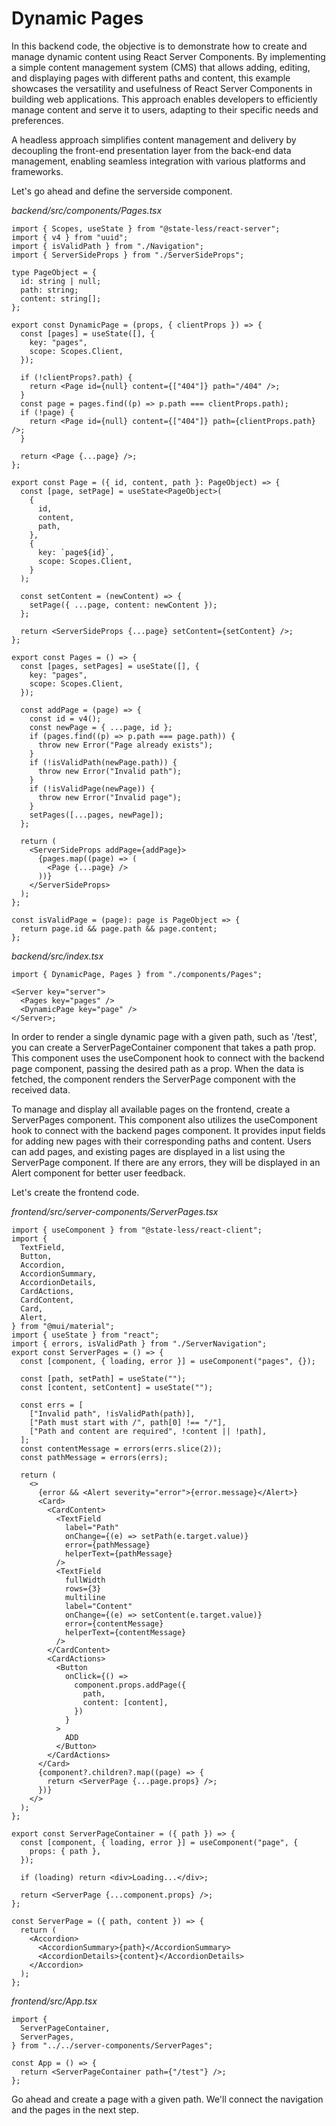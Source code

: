 # Dynamic Pages

In this backend code, the objective is to demonstrate how to create and manage dynamic content using React Server Components. By implementing a simple content management system (CMS) that allows adding, editing, and displaying pages with different paths and content, this example showcases the versatility and usefulness of React Server Components in building web applications. This approach enables developers to efficiently manage content and serve it to users, adapting to their specific needs and preferences.

A headless approach simplifies content management and delivery by decoupling the front-end presentation layer from the back-end data management, enabling seamless integration with various platforms and frameworks.

Let's go ahead and define the serverside component.

_backend/src/components/Pages.tsx_

```tsx
import { Scopes, useState } from "@state-less/react-server";
import { v4 } from "uuid";
import { isValidPath } from "./Navigation";
import { ServerSideProps } from "./ServerSideProps";

type PageObject = {
  id: string | null;
  path: string;
  content: string[];
};

export const DynamicPage = (props, { clientProps }) => {
  const [pages] = useState([], {
    key: "pages",
    scope: Scopes.Client,
  });

  if (!clientProps?.path) {
    return <Page id={null} content={["404"]} path="/404" />;
  }
  const page = pages.find((p) => p.path === clientProps.path);
  if (!page) {
    return <Page id={null} content={["404"]} path={clientProps.path} />;
  }

  return <Page {...page} />;
};

export const Page = ({ id, content, path }: PageObject) => {
  const [page, setPage] = useState<PageObject>(
    {
      id,
      content,
      path,
    },
    {
      key: `page${id}`,
      scope: Scopes.Client,
    }
  );

  const setContent = (newContent) => {
    setPage({ ...page, content: newContent });
  };

  return <ServerSideProps {...page} setContent={setContent} />;
};

export const Pages = () => {
  const [pages, setPages] = useState([], {
    key: "pages",
    scope: Scopes.Client,
  });

  const addPage = (page) => {
    const id = v4();
    const newPage = { ...page, id };
    if (pages.find((p) => p.path === page.path)) {
      throw new Error("Page already exists");
    }
    if (!isValidPath(newPage.path)) {
      throw new Error("Invalid path");
    }
    if (!isValidPage(newPage)) {
      throw new Error("Invalid page");
    }
    setPages([...pages, newPage]);
  };

  return (
    <ServerSideProps addPage={addPage}>
      {pages.map((page) => (
        <Page {...page} />
      ))}
    </ServerSideProps>
  );
};

const isValidPage = (page): page is PageObject => {
  return page.id && page.path && page.content;
};
```

_backend/src/index.tsx_

```tsx
import { DynamicPage, Pages } from "./components/Pages";

<Server key="server">
  <Pages key="pages" />
  <DynamicPage key="page" />
</Server>;
```

In order to render a single dynamic page with a given path, such as '/test', you can create a ServerPageContainer component that takes a path prop. This component uses the useComponent hook to connect with the backend page component, passing the desired path as a prop. When the data is fetched, the component renders the ServerPage component with the received data.

To manage and display all available pages on the frontend, create a ServerPages component. This component also utilizes the useComponent hook to connect with the backend pages component. It provides input fields for adding new pages with their corresponding paths and content. Users can add pages, and existing pages are displayed in a list using the ServerPage component. If there are any errors, they will be displayed in an Alert component for better user feedback.

Let's create the frontend code.

_frontend/src/server-components/ServerPages.tsx_

```tsx
import { useComponent } from "@state-less/react-client";
import {
  TextField,
  Button,
  Accordion,
  AccordionSummary,
  AccordionDetails,
  CardActions,
  CardContent,
  Card,
  Alert,
} from "@mui/material";
import { useState } from "react";
import { errors, isValidPath } from "./ServerNavigation";
export const ServerPages = () => {
  const [component, { loading, error }] = useComponent("pages", {});

  const [path, setPath] = useState("");
  const [content, setContent] = useState("");

  const errs = [
    ["Invalid path", !isValidPath(path)],
    ["Path must start with /", path[0] !== "/"],
    ["Path and content are required", !content || !path],
  ];
  const contentMessage = errors(errs.slice(2));
  const pathMessage = errors(errs);

  return (
    <>
      {error && <Alert severity="error">{error.message}</Alert>}
      <Card>
        <CardContent>
          <TextField
            label="Path"
            onChange={(e) => setPath(e.target.value)}
            error={pathMessage}
            helperText={pathMessage}
          />
          <TextField
            fullWidth
            rows={3}
            multiline
            label="Content"
            onChange={(e) => setContent(e.target.value)}
            error={contentMessage}
            helperText={contentMessage}
          />
        </CardContent>
        <CardActions>
          <Button
            onClick={() =>
              component.props.addPage({
                path,
                content: [content],
              })
            }
          >
            ADD
          </Button>
        </CardActions>
      </Card>
      {component?.children?.map((page) => {
        return <ServerPage {...page.props} />;
      })}
    </>
  );
};

export const ServerPageContainer = ({ path }) => {
  const [component, { loading, error }] = useComponent("page", {
    props: { path },
  });

  if (loading) return <div>Loading...</div>;

  return <ServerPage {...component.props} />;
};

const ServerPage = ({ path, content }) => {
  return (
    <Accordion>
      <AccordionSummary>{path}</AccordionSummary>
      <AccordionDetails>{content}</AccordionDetails>
    </Accordion>
  );
};
```

_frontend/src/App.tsx_

```tsx
import {
  ServerPageContainer,
  ServerPages,
} from "../../server-components/ServerPages";

const App = () => {
  return <ServerPageContainer path={"/test"} />;
};
```

Go ahead and create a page with a given path. We'll connect the navigation and the pages in the next step.
